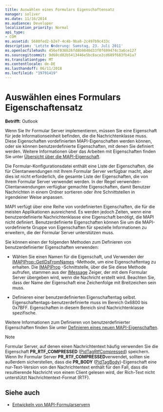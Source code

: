 ```yaml
---
title: Auswählen eines Formulars Eigenschaftensatz
manager: soliver
ms.date: 11/16/2014
ms.audience: Developer
localization_priority: Normal
api_type:
- COM
ms.assetid: 5680fed2-b2e7-4c4b-9ba8-2c497b9c433c
description: 'Letzte �nderung: Samstag, 23. Juli 2011'
ms.openlocfilehash: 456ef036b26fd8b9840d33f0f699474c3a6ce127
ms.sourcegitcommit: 9d60cd82b5413446e5bc8ace2cd689f683fb41a7
ms.translationtype: MT
ms.contentlocale: de-DE
ms.lasthandoff: 06/11/2018
ms.locfileid: "19791419"
---
```

# <a name="choosing-a-forms-property-set"></a>Auswählen eines Formulars Eigenschaftensatz

**Betrifft**: Outlook 
  
Wenn Sie Ihr Formular Server implementieren, müssen Sie eine Eigenschaft für jede Informationseinheit befinden, die die Nachrichtenklasse muss. Diese Eigenschaften vordefinierten MAPI-Eigenschaften werden können, oder sie können benutzerdefinierte Eigenschaften, mit denen Sie definiert werden. Weitere Informationen über das Arbeiten mit Eigenschaften finden Sie unter [Übersicht über die MAPI-Eigenschaft](mapi-property-overview.md).
  
Die Formular-Konfigurationsdatei enthält eine Liste der Eigenschaften, die für Clientanwendungen mit Ihrem Formular Server verfügbar macht, aber dies ist nicht erforderlich, die gesamte Liste der Eigenschaften, die von Ihrem Formular Server verwendet werden. In der Regel verwenden-Clientanwendungen verfügbar gemachte Eigenschaften, damit Benutzer Nachrichten in einem Ordner sortieren oder ihre Schnittstellen in irgendeiner Weise anpassen.
  
MAPI verfügt über eine Reihe von vordefinierten Eigenschaften, die für die meisten Applikationen ausreichend. Es werden jedoch Zeiten, wenn eine benutzerdefinierte Nachrichtenklasse eine Eigenschaft benötigt, die MAPI nicht definiert. Benutzerdefinierte Eigenschaften können Sie um die MAPI-vordefinierte Gruppe von Eigenschaften für spezielle Informationen zu erweitern, die der Formular Server unterstützen muss.
  
Sie können einen der folgenden Methoden zum Definieren von benutzerdefinierter Eigenschaften verwenden:
  
- Wählen Sie einen Namen für die Eigenschaft, und Verwenden der [IMAPIProp::GetIDsFromNames](imapiprop-getidsfromnames.md) -Methode, um eine Eigenschaftentag zu erhalten. Die [IMAPIProp](imapipropiunknown.md) -Schnittstelle, über die Sie diese Methode aufrufen, stammen aus der [IMessage](imessageimapiprop.md) Zeiger, der mit dem Formular Server übergeben wird, wenn die Nachricht erstellt wird. Beachten Sie, dass der Name der Eigenschaft eine Zeichenfolge mit Breitzeichen sein muss. 
    
- Definieren einer benutzerdefinierten Eigenschaftentag selbst. Eigenschaftentags-benutzerdefinierte muss im Bereich 0x6800 bis 0x7BFF. Eigenschaften in diesem Bereich sind Nachrichtenklasse spezifische.
    
Weitere Informationen zum Definieren von benutzerdefinierter Eigenschaften finden Sie unter [Definieren eines neuen MAPI-Eigenschaften](defining-new-mapi-properties.md).
  
> [!NOTE]
> Formular Server, auf denen einen Nachrichtentext häufig verwenden Sie die Eigenschaft **PR_RTF_COMPRESSED** ([PidTagRtfCompressed](pidtagrtfcompressed-canonical-property.md)) speichern. Wenn Ihr Formular Server **PR_RTF_COMPRESSED**verwendet, sollten sie außerdem sicherstellen, dass die **PR_BODY** ([PidTagBody](pidtagbody-canonical-property.md))-Eigenschaft eine nur-Text-Version von den Nachrichtentext enthält für den Fall, dass die resultierende Nachricht von einem Client gelesen wird, der Rich-Text nicht unterstützt Nachrichtentext-Format (RTF). 
  
## <a name="see-also"></a>Siehe auch

- [Entwickeln von MAPI-Formularservern](developing-mapi-form-servers.md)


